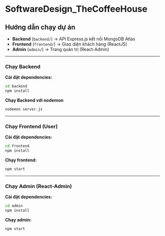 # SoftwareDesign_TheCoffeeHouse

## Hướng dẫn chạy dự án

- **Backend** (`backend/`) → API Express.js kết nối MongoDB Atlas  
- **Frontend** (`frontend/`) → Giao diện khách hàng (ReactJS)  
- **Admin** (`admin/`) → Trang quản trị (React-Admin)  

---

### **Chạy Backend**
**Cài đặt dependencies:**
```bash
cd backend
npm install
```
**Chạy Backend với nodemon**  
```bash
nodemon server.js
```

---

### **Chạy Frontend (User)**
**Cài đặt dependencies:**
```bash
cd frontend
npm install
```
**Chạy frontend:**
```bash
npm start
```

---

### **Chạy Admin (React-Admin)**
**Cài đặt dependencies:**
```bash
cd admin
npm install
```
**Chạy admin:**
```bash
npm start
```